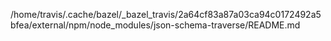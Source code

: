 /home/travis/.cache/bazel/_bazel_travis/2a64cf83a87a03ca94c0172492a5bfea/external/npm/node_modules/json-schema-traverse/README.md